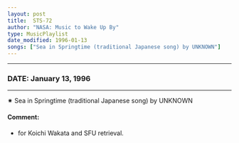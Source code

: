 ```yaml
---
layout: post
title:  STS-72
author: "NASA: Music to Wake Up By"
type: MusicPlaylist
date_modified: 1996-01-13
songs: ["Sea in Springtime (traditional Japanese song) by UNKNOWN"]
---
```


----
### DATE: January 13, 1996
----
✷ Sea in Springtime (traditional Japanese song) by UNKNOWN

#### Comment:
* for Koichi Wakata and SFU retrieval.



<br/>
<center>
	<a target="_blank"
	   href="https://twitter.com/intent/tweet?hashtags=Space,NASA,Playlist,NASAWakeupCalls,SpaceProgram&text={{ page.author}}, '{{ page.songs.first }}' {{ page.title }}, {{ page.date | date: '%B %d, %Y' }}. {{ site.url }}{{ page.url }}&via=nasawakeupcalls"><i class="fab fa-twitter" alt="Tweet this page" style="font-size: 1.3em;"></i></a>
	&nbsp; 	<i class="fas fa-user-astronaut" style="font-size: 1.5em;"></i> &nbsp;
    <a type="amzn" search="'Sea in Springtime (traditional Japanese song) by UNKNOWN'" category="popular music">
    <i class="fab fa-amazon" style="font-size: 1.3em;"></i></a>
</center>
